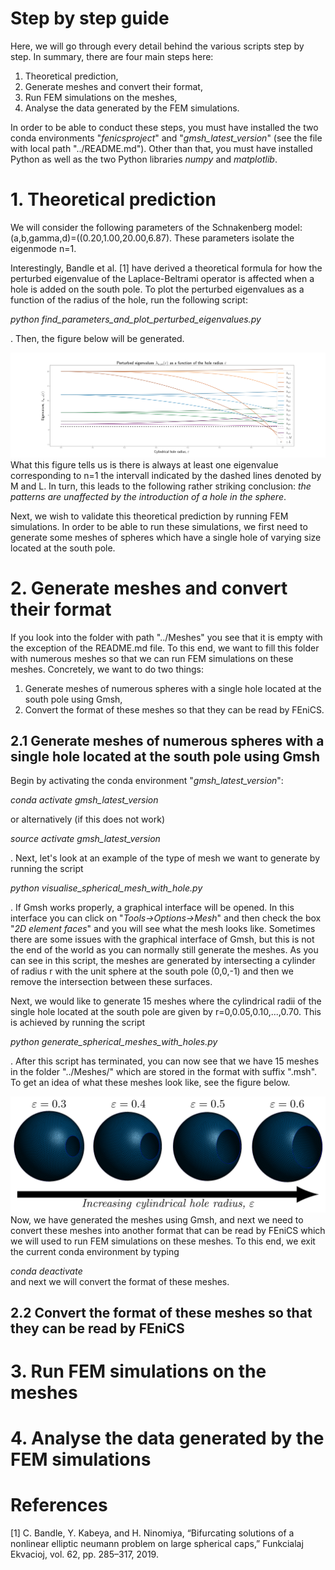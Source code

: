 # Step by step guide
Here, we will go through every detail behind the various scripts step by step. In summary, there are four main steps here:

1. Theoretical prediction,
2. Generate meshes and convert their format,
3. Run FEM simulations on the meshes,
4. Analyse the data generated by the FEM simulations. 

In order to be able to conduct these steps, you must have installed the two conda environments "*fenicsproject*" and "*gmsh\_latest\_version*" (see the file with local path "../README.md"). Other than that, you must have installed Python as well as the two Python libraries *numpy* and *matplotlib*.  

# 1. Theoretical prediction
We will consider the following parameters of the Schnakenberg model: (a,b,gamma,d)=((0.20,1.00,20.00,6.87). These parameters isolate the eigenmode n=1. 

Interestingly, Bandle et al. [1] have derived a theoretical formula for how the perturbed eigenvalue of the Laplace-Beltrami operator is affected when a hole is added on the south pole. To plot the perturbed eigenvalues as a function of the radius of the hole, run the following script:<br>

*python find\_parameters\_and\_plot\_perturbed\_eigenvalues.py*

. Then, the figure below will be generated. 

![Perturbed eigenvalues](../Figures/perturbed_eigenvalues_n_1.png)
What this figure tells us is there is always at least one eigenvalue corresponding to n=1 the intervall indicated by the dashed lines denoted by M and L. In turn, this leads to the following rather striking conclusion: *the patterns are unaffected by the introduction of a hole in the sphere*. 

Next, we wish to validate this theoretical prediction by running FEM simulations. In order to be able to run these simulations, we first need to generate some meshes of spheres which have a single hole of varying size located at the south pole.
 
# 2. Generate meshes and convert their format
If you look into the folder with path "../Meshes" you see that it is empty with the exception of the README.md file. To this end, we want to fill this folder with numerous meshes so that we can run FEM simulations on these meshes. Concretely, we want to do two things:

1. Generate meshes of numerous spheres with a single hole located at the south pole using Gmsh,
2. Convert the format of these meshes so that they can be read by FEniCS.

## 2.1 Generate meshes of numerous spheres with a single hole located at the south pole using Gmsh
Begin by activating the conda environment "*gmsh\_latest\_version*":

*conda activate gmsh\_latest\_version*<br>

or alternatively (if this does not work)<br>

*source activate gmsh\_latest\_version*<br>

. Next, let's look at an example of the type of mesh we want to generate by running the script<br>

*python visualise\_spherical\_mesh\_with\_hole.py*<br>

. If Gmsh works properly, a graphical interface will be opened. In this interface you can click on "*Tools->Options->Mesh*" and then check the box "*2D element faces*" and you will see what the mesh looks like. Sometimes there are some issues with the graphical interface of Gmsh, but this is not the end of the world as you can normally still generate the meshes. As you can see in this script, the meshes are generated by intersecting a cylinder of radius r with the unit sphere at the south pole (0,0,-1) and then we remove the intersection between these surfaces. 

Next, we would like to generate 15 meshes where the cylindrical radii of the single hole located at the south pole are given by r=0,0.05,0.10,...,0.70. This is achieved by running the script

*python generate\_spherical\_meshes\_with\_holes.py*<br>

. After this script has terminated, you can now see that we have 15 meshes in the folder "../Meshes/" which are stored in the format with suffix ".msh". To get an idea of what these meshes look like, see the figure below. 

![Meshes of the unit sphere with a single hole located at the south pole](../Figures/Meshes_growing_radii.png)
Now, we have generated the meshes using Gmsh, and next we need to convert these meshes into another format that can be read by FEniCS which we will used to run FEM simulations on these meshes. To this end, we exit the current conda environment by typing<br>

*conda deactivate*<br>
and next we will convert the format of these meshes.



## 2.2 Convert the format of these meshes so that they can be read by FEniCS

# 3. Run FEM simulations on the meshes


# 4. Analyse the data generated by the FEM simulations 


# References
[1] C. Bandle, Y. Kabeya, and H. Ninomiya, “Bifurcating solutions of a nonlinear elliptic
neumann problem on large spherical caps,” Funkcialaj Ekvacioj, vol. 62, pp. 285–317,
2019.
